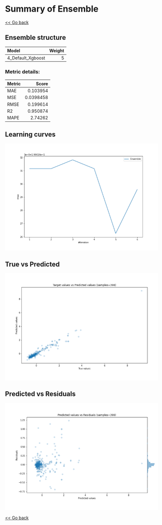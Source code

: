 # Summary of Ensemble

[<< Go back](../README.md)


## Ensemble structure
| Model             |   Weight |
|:------------------|---------:|
| 4_Default_Xgboost |        5 |

### Metric details:
| Metric   |     Score |
|:---------|----------:|
| MAE      | 0.103954  |
| MSE      | 0.0398458 |
| RMSE     | 0.199614  |
| R2       | 0.950874  |
| MAPE     | 2.74262   |



## Learning curves
![Learning curves](learning_curves.png)
## True vs Predicted

![True vs Predicted](true_vs_predicted.png)


## Predicted vs Residuals

![Predicted vs Residuals](predicted_vs_residuals.png)



[<< Go back](../README.md)
